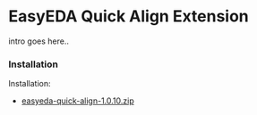 # EasyEDA Quick Align Extension

intro goes here..

### Installation

Installation:

- [easyeda-quick-align-1.0.10.zip](https://github.com/turbobabr/easyeda-quick-align-extension/releases/download/v1.0.10/easyeda-quick-align-1.0.10.zip)